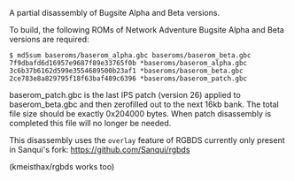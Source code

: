 A partial disassembly of Bugsite Alpha and Beta versions.

To build, the following ROMs of Network Adventure Bugsite Alpha and Beta
versions are required:

```
$ md5sum baseroms/baserom_alpha.gbc baseroms/baserom_beta.gbc
7f9dbafd6d16957e9687f89e33765f0b *baseroms/baserom_alpha.gbc
3c6b37b6162d599e3554689500b23af1 *baseroms/baserom_beta.gbc
2ce783e8a829795f18f63baf489c6396 *baseroms/baserom_patch.gbc
```

baserom_patch.gbc is the last IPS patch (version 26) applied to baserom_beta.gbc
and then zerofilled out to the next 16kb bank. The total file size should be
exactly 0x204000 bytes. When patch disassembly is completed this file will no
longer be needed.

This disassembly uses the `overlay` feature of RGBDS currently only
present in Sanqui's fork: https://github.com/Sanqui/rgbds

(kmeisthax/rgbds works too)